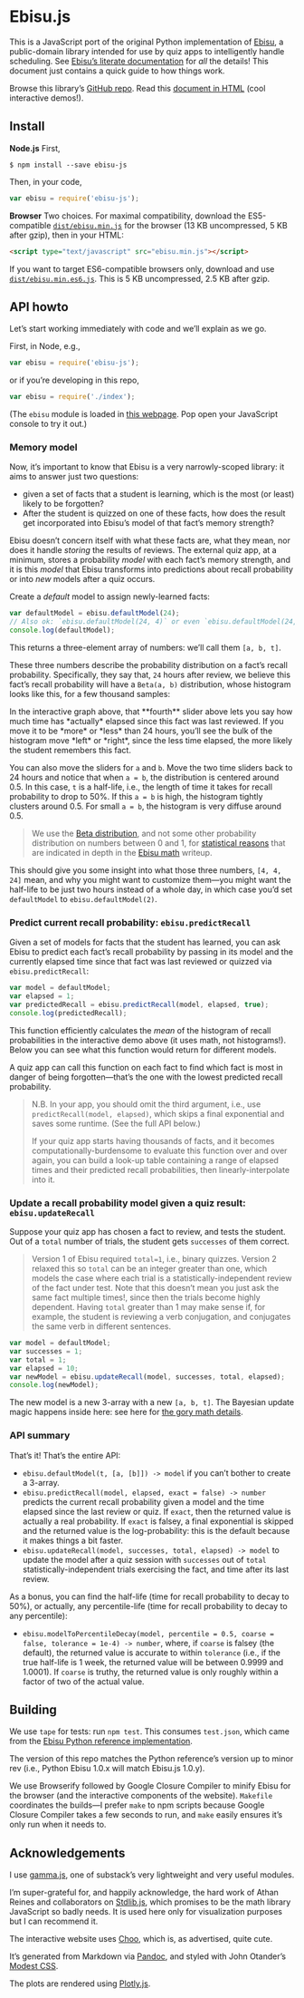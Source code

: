 # Ebisu.js

This is a JavaScript port of the original Python implementation of [Ebisu](https://github.com/fasiha/ebisu), a public-domain library intended for use by quiz apps to intelligently handle scheduling. See [Ebisu’s literate documentation](https://github.com/fasiha/ebisu) for *all* the details! This document just contains a quick guide to how things work.

Browse this library’s [GitHub repo](https://github.com/fasiha/ebisu.js). Read this [document in HTML](https://fasiha.github.io/ebisu.js/) (cool interactive demos!).

## Install

**Node.js** First,
```
$ npm install --save ebisu-js
```
Then, in your code,
```js
var ebisu = require('ebisu-js');
```

**Browser** Two choices. For maximal compatibility, download the ES5-compatible [`dist/ebisu.min.js`](https://raw.githubusercontent.com/fasiha/ebisu.js/gh-pages/dist/ebisu.min.js) for the browser (13 KB uncompressed, 5 KB after gzip), then in your HTML:
```html
<script type="text/javascript" src="ebisu.min.js"></script>
```

If you want to target ES6-compatible browsers only, download and use [`dist/ebisu.min.es6.js`](https://raw.githubusercontent.com/fasiha/ebisu.js/gh-pages/dist/ebisu.min.es6.js). This is 5 KB uncompressed, 2.5 KB after gzip.

## API howto

Let’s start working immediately with code and we’ll explain as we go.

First, in Node, e.g.,
```js
var ebisu = require('ebisu-js');
```
or if you’re developing in this repo,
```js
var ebisu = require('./index');
```

(The `ebisu` module is loaded in [this webpage](https://fasiha.github.io/ebisu.js). Pop open your JavaScript console to try it out.)

### Memory model

Now, it’s important to know that Ebisu is a very narrowly-scoped library: it aims to answer just two questions:
- given a set of facts that a student is learning, which is the most (or least) likely to be forgotten?
- After the student is quizzed on one of these facts, how does the result get incorporated into Ebisu’s model of that fact’s memory strength?

Ebisu doesn’t concern itself with what these facts are, what they mean, nor does it handle *storing* the results of reviews. The external quiz app, at a minimum, stores a probability *model* with each fact’s memory strength, and it is this *model* that Ebisu transforms into predictions about recall probability or into *new* models after a quiz occurs.

Create a *default* model to assign newly-learned facts:
```js
var defaultModel = ebisu.defaultModel(24);
// Also ok: `ebisu.defaultModel(24, 4)` or even `ebisu.defaultModel(24, 4, 4)`.
console.log(defaultModel);
```
This returns a three-element array of numbers: we’ll call them `[a, b, t]`.

These three numbers describe the probability distribution on a fact’s recall probability. Specifically, they say that, `24` hours after review, we believe this fact’s recall probability will have a `Beta(a, b)` distribution, whose histogram looks like this, for a few thousand samples:
<div id="betarng-choo"></div>
<div id="betarng-render"></div>
In the interactive graph above, that **fourth** slider above lets you say how much time has *actually* elapsed since this fact was last reviewed. If you move it to be *more* or *less* than 24 hours, you’ll see the bulk of the histogram move *left* or *right*, since the less time elapsed, the more likely the student remembers this fact.

You can also move the sliders for `a` and `b`. Move the two time sliders back to 24 hours and notice that when `a = b`, the distribution is centered around 0.5. In this case, `t` is a half-life, i.e., the length of time it takes for recall probability to drop to 50%. If this `a = b` is high, the histogram tightly clusters around 0.5. For small `a = b`, the histogram is very diffuse around 0.5.

> We use the [Beta distribution](https://en.wikipedia.org/wiki/Beta_distribution), and not some other probability distribution on numbers between 0 and 1, for [statistical reasons](https://en.wikipedia.org/wiki/Conjugate_prior) that are indicated in depth in the [Ebisu math](https://fasiha.github.io/ebisu/#bernoulli-quizzes) writeup.

This should give you some insight into what those three numbers, `[4, 4, 24]` mean, and why you might want to customize them—you might want the half-life to be just two hours instead of a whole day, in which case you’d set `defaultModel` to `ebisu.defaultModel(2)`.

### Predict current recall probability: `ebisu.predictRecall`

Given a set of models for facts that the student has learned, you can ask Ebisu to predict each fact’s recall probability by passing in its model and the currently elapsed time since that fact was last reviewed or quizzed via `ebisu.predictRecall`:
```js
var model = defaultModel;
var elapsed = 1;
var predictedRecall = ebisu.predictRecall(model, elapsed, true);
console.log(predictedRecall);
```
This function efficiently calculates the *mean* of the histogram of recall probabilities in the interactive demo above (it uses math, not histograms!). Below you can see what this function would return for different models.
<div id="predict-choo"></div>
<div id="predict-render"></div>

A quiz app can call this function on each fact to find which fact is most in danger of being forgotten—that’s the one with the lowest predicted recall probability.

> N.B. In your app, you should omit the third argument, i.e., use `predictRecall(model, elapsed)`, which skips a final exponential and saves some runtime. (See the full API below.)
>
> If your quiz app starts having thousands of facts, and it becomes computationally-burdensome to evaluate this function over and over again, you can build a look-up table containing a range of elapsed times and their predicted recall probabilities, then linearly-interpolate into it.

### Update a recall probability model given a quiz result: `ebisu.updateRecall`

Suppose your quiz app has chosen a fact to review, and tests the student. Out of a `total` number of trials, the student gets `successes` of them correct. 

> Version 1 of Ebisu required `total=1`, i.e., binary quizzes. Version 2 relaxed this so `total` can be an integer greater than one, which models the case where each trial is a statistically-independent review of the fact under test. Note that this doesn’t mean you just ask the same fact multiple times!, since then the trials become highly dependent. Having `total` greater than 1 may make sense if, for example, the student is reviewing a verb conjugation, and conjugates the same verb in different sentences.

```js
var model = defaultModel;
var successes = 1;
var total = 1;
var elapsed = 10;
var newModel = ebisu.updateRecall(model, successes, total, elapsed);
console.log(newModel);
```
The new model is a new 3-array with a new `[a, b, t]`. The Bayesian update magic happens inside here: see here for [the gory math details](https://fasiha.github.io/ebisu/#updating-the-posterior-with-quiz-results).

### API summary

That’s it! That’s the entire API:
- `ebisu.defaultModel(t, [a, [b]]) -> model` if you can’t bother to create a 3-array.
- `ebisu.predictRecall(model, elapsed, exact = false) -> number` predicts the current recall probability given a model and the time elapsed since the last review or quiz. If `exact`, then the returned value is actually a real probability. If `exact` is falsey, a final exponential is skipped and the returned value is the log-probability: this is the default because it makes things a bit faster.
- `ebisu.updateRecall(model, successes, total, elapsed) -> model` to update the model after a quiz session with `successes` out of `total` statistically-independent trials exercising the fact, and time after its last review.

As a bonus, you can find the half-life (time for recall probability to decay to 50%), or actually, any percentile-life (time for recall probability to decay to any percentile):
- `ebisu.modelToPercentileDecay(model, percentile = 0.5, coarse = false, tolerance = 1e-4) -> number`, where, if `coarse` is falsey (the default), the returned value is accurate to within `tolerance` (i.e., if the true half-life is 1 week, the returned value will be between 0.9999 and 1.0001). If `coarse` is truthy, the returned value is only roughly within a factor of two of the actual value.

## Building

We use `tape` for tests: run `npm test`. This consumes `test.json`, which came from the [Ebisu Python reference implementation](https://fasiha.github.io/ebisu/).

The version of this repo matches the Python reference’s version up to minor rev (i.e., Python Ebisu 1.0.x will match Ebisu.js 1.0.y).

We use Browserify followed by Google Closure Compiler to minify Ebisu for the browser (and the interactive components of the website). `Makefile` coordinates the builds—I prefer `make` to npm scripts because Google Closure Compiler takes a few seconds to run, and `make` easily ensures it’s only run when it needs to.

## Acknowledgements

I use [gamma.js](https://github.com/substack/gamma.js), one of substack’s very lightweight and very useful modules.

I’m super-grateful for, and happily acknowledge, the hard work of Athan Reines and collaborators on [Stdlib.js](https://github.com/stdlib-js/stdlib), which promises to be the math library JavaScript so badly needs. It is used here only for visualization purposes but I can recommend it.

The interactive website uses [Choo](https://choo.io), which is, as advertised, quite cute.

It’s generated from Markdown via [Pandoc](http://pandoc.org), and styled with John Otander’s [Modest CSS](http://markdowncss.github.io/modest/).

The plots are rendered using [Plotly.js](https://github.com/plotly/plotly.js/).
